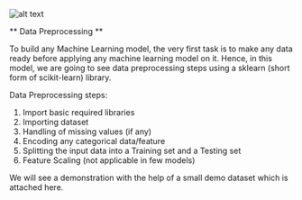 ![alt text](https://github.com/prtk1306/MachineLearning/blob/master/ML%20Logo.PNG "Machine Learning")


** Data Preprocessing **

To build any  Machine Learning model, the very first task is to make any data ready before applying any machine learning model on it. Hence, in this model, we are going to see data preprocessing steps using a sklearn (short form of scikit-learn) library.

Data Preprocessing steps:

1) Import basic required libraries
2) Importing dataset
3) Handling of missing values (if any)
4) Encoding any categorical data/feature
5) Splitting the input data into a Training set and a Testing set
6) Feature Scaling (not applicable in few models)

We will see a demonstration with the help of a small demo dataset which is attached here.